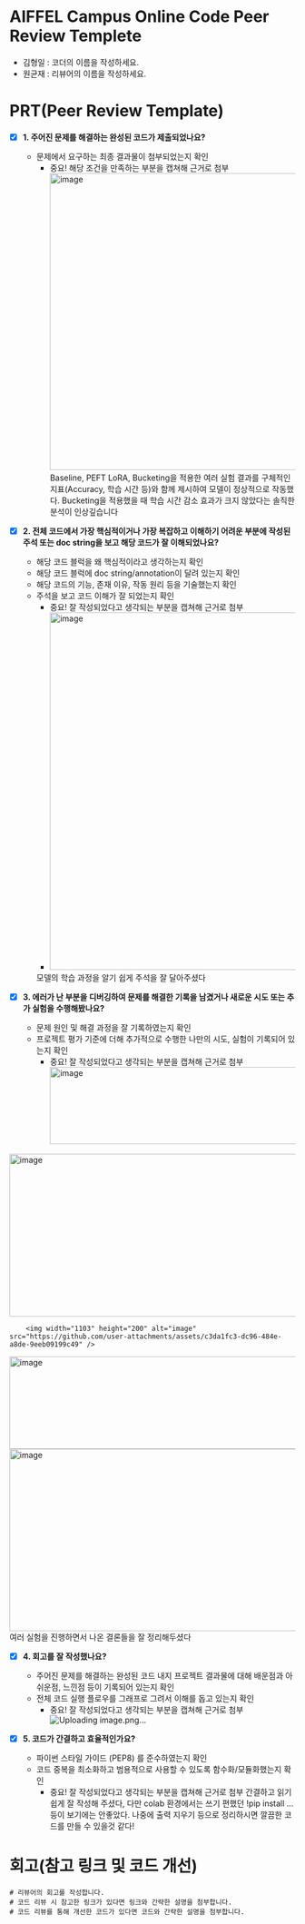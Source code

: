 # AIFFEL Campus Online Code Peer Review Templete
- 김형일 : 코더의 이름을 작성하세요.
- 원균재 : 리뷰어의 이름을 작성하세요.


# PRT(Peer Review Template)
- [X]  **1. 주어진 문제를 해결하는 완성된 코드가 제출되었나요?**
    - 문제에서 요구하는 최종 결과물이 첨부되었는지 확인
        - 중요! 해당 조건을 만족하는 부분을 캡쳐해 근거로 첨부<img width="1119" height="523" alt="image" src="https://github.com/user-attachments/assets/e203e45b-7450-4bc5-a822-022ae201ac3e" />
         Baseline, PEFT LoRA, Bucketing을 적용한 여러 실험 결과를 구체적인 지표(Accuracy, 학습 시간 등)와 함께 제시하여 모델이 정상적으로 작동했다. Bucketing을 적용했을 때 학습 시간 감소 효과가 크지 않았다는 솔직한 분석이 인상깊습니다

    
- [X]  **2. 전체 코드에서 가장 핵심적이거나 가장 복잡하고 이해하기 어려운 부분에 작성된 
주석 또는 doc string을 보고 해당 코드가 잘 이해되었나요?**
    - 해당 코드 블럭을 왜 핵심적이라고 생각하는지 확인
    - 해당 코드 블럭에 doc string/annotation이 달려 있는지 확인
    - 해당 코드의 기능, 존재 이유, 작동 원리 등을 기술했는지 확인
    - 주석을 보고 코드 이해가 잘 되었는지 확인
        - 중요! 잘 작성되었다고 생각되는 부분을 캡쳐해 근거로 첨부
        - <img width="877" height="630" alt="image" src="https://github.com/user-attachments/assets/04a0503b-b808-421d-8085-3a1ff6edd08b" />
        모델의 학습 과정을 알기 쉽게 주석을 잘 달아주셨다

        
- [X]  **3. 에러가 난 부분을 디버깅하여 문제를 해결한 기록을 남겼거나
새로운 시도 또는 추가 실험을 수행해봤나요?**
    - 문제 원인 및 해결 과정을 잘 기록하였는지 확인
    - 프로젝트 평가 기준에 더해 추가적으로 수행한 나만의 시도, 
    실험이 기록되어 있는지 확인
        - 중요! 잘 작성되었다고 생각되는 부분을 캡쳐해 근거로 첨부<img width="708" height="136" alt="image" src="https://github.com/user-attachments/assets/fca4f255-da0d-4655-9ba4-e7fa543161a0" />
<img width="922" height="287" alt="image" src="https://github.com/user-attachments/assets/8eba6f4e-c4c1-49c9-94ae-48ab2a3646f7" />

        <img width="1103" height="200" alt="image" src="https://github.com/user-attachments/assets/c3da1fc3-dc96-484e-a8de-9eeb09199c49" />
<img width="1093" height="163" alt="image" src="https://github.com/user-attachments/assets/2e45aa2d-b5e0-47ec-afc3-04329b8427b4" />
<img width="1023" height="321" alt="image" src="https://github.com/user-attachments/assets/7f8cd249-b9f2-4c22-9ed9-9af289d208d2" />
여러 실험을 진행하면서 나온 결론들을 잘 정리해두셨다

- [X]  **4. 회고를 잘 작성했나요?**
    - 주어진 문제를 해결하는 완성된 코드 내지 프로젝트 결과물에 대해
    배운점과 아쉬운점, 느낀점 등이 기록되어 있는지 확인
    - 전체 코드 실행 플로우를 그래프로 그려서 이해를 돕고 있는지 확인
        - 중요! 잘 작성되었다고 생각되는 부분을 캡쳐해 근거로 첨부
        ![Uploading image.png…]()

- [X]  **5. 코드가 간결하고 효율적인가요?**
    - 파이썬 스타일 가이드 (PEP8) 를 준수하였는지 확인
    - 코드 중복을 최소화하고 범용적으로 사용할 수 있도록 함수화/모듈화했는지 확인
        - 중요! 잘 작성되었다고 생각되는 부분을 캡쳐해 근거로 첨부
간결하고 읽기 쉽게 잘 작성해 주셨다, 다만 colab 환경에서는 쓰기 편했던 !pip install ... 등이 보기에는 안좋았다. 나중에 출력 지우기 등으로 정리하시면 깔끔한 코드를 만들 수 있을것 같다!

# 회고(참고 링크 및 코드 개선)
```
# 리뷰어의 회고를 작성합니다.
# 코드 리뷰 시 참고한 링크가 있다면 링크와 간략한 설명을 첨부합니다.
# 코드 리뷰를 통해 개선한 코드가 있다면 코드와 간략한 설명을 첨부합니다.
```
